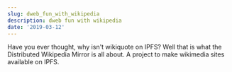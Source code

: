 ```yaml
---
slug: dweb_fun_with_wikipedia
description: dweb fun with wikipedia
date: '2019-03-12'
---
```


Have you ever thought, why isn't wikiquote on IPFS? Well that is what the Distributed Wikipedia Mirror is all about. A project to make wikimedia sites available on IPFS.
